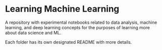 # Learning Machine Learning

A repository with experimental notebooks related to data analysis, machine learning, and deep learning concepts for the purposes of learning more about data science and ML.

Each folder has its own designated README with more details.